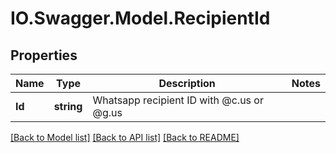 # IO.Swagger.Model.RecipientId
## Properties

Name | Type | Description | Notes
------------ | ------------- | ------------- | -------------
**Id** | **string** | Whatsapp recipient ID with @c.us or @g.us | 

[[Back to Model list]](../README.md#documentation-for-models) [[Back to API list]](../README.md#documentation-for-api-endpoints) [[Back to README]](../README.md)

